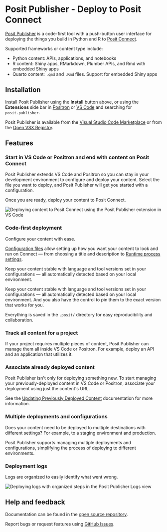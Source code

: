 # Posit Publisher - Deploy to Posit Connect

[Posit Publisher](https://github.com/posit-dev/publisher) is a code-first tool
with a push-button user interface for deploying the things you build in Python
and R to [Posit Connect](https://posit.co/products/enterprise/connect/).

Supported frameworks or content type include:

- Python content: APIs, applications, and notebooks
- R content: Shiny apps, RMarkdown, Plumber APIs, and Rmd with embedded
  Shiny apps
- Quarto content: `.qmd` and `.Rmd` files. Support for embedded Shiny apps

## Installation

Install Posit Publisher using the **Install** button above, or using the
**Extensions** side bar in [Positron](https://github.com/posit-dev/positron) or
[VS Code](https://code.visualstudio.com/) and searching for `posit.publisher`.

Posit Publisher is available from the
[Visual Studio Code Marketplace](https://marketplace.visualstudio.com/items?itemName=Posit.publisher)
or from the [Open VSX Registry](https://open-vsx.org/extension/posit/publisher).

## Features

### Start in VS Code or Positron and end with content on Posit Connect

Posit Publisher extends VS Code and Positron so you can stay in your development
environment to configure and deploy your content. Select the file you want
to deploy, and Posit Publisher will get you started with a configuration.

Once you are ready, deploy your content to Posit Connect.

![Deploying content to Posit Connect using the Posit Publisher extension in VS Code](https://cdn.posit.co/publisher/assets/img/vscode-to-connect.gif)

### Code-first deployment

Configure your content with ease.

[Configuration files](https://github.com/posit-dev/publisher/blob/main/docs/configuration.md)
allow setting up how you want your content to look and run on Connect — from
choosing a title and description to
[Runtime process settings](https://docs.posit.co/connect/user/content-settings/#content-runtime).

Keep your content stable with language and tool versions set in your
configurations — all automatically detected based on your local environment.

Keep your content stable with language and tool versions set in your
configurations — all automatically detected based on your local environment.
And you also have the control to pin them to the exact version that works for
you.

Everything is saved in the `.posit/` directory for easy reproducibility and
collaboration.

### Track all content for a project

If your project requires multiple pieces of content, Posit Publisher can manage
them all inside VS Code or Positron. For example, deploy an API and an
application that utilizes it.

### Associate already deployed content

Posit Publisher isn't only for deploying something new. To start managing your
previously-deployed content in VS Code or Positron, associate your deployment
using just the content's URL.

See the
[Updating Previously Deployed Content](https://github.com/posit-dev/publisher/blob/main/docs/vscode.md#updating-previously-deployed-content)
documentation for more information.

### Multiple deployments and configurations

Does your content need to be deployed to multiple destinations with different
settings? For example, to a staging environment and production.

Posit Publisher supports managing multiple deployments and configurations,
simplifying the process of deploying to different environments.

### Deployment logs

Logs are organized to easily identify what went wrong.

![Deploying logs with organized steps in the Posit Publisher Logs view](https://cdn.posit.co/publisher/assets/img/deployment-logs.gif)

## Help and feedback

Documentation can be found in the
[open source repository](https://github.com/posit-dev/publisher/blob/main/docs/index.md).

Report bugs or request features using
[GitHub Issues](https://github.com/posit-dev/publisher/issues).
